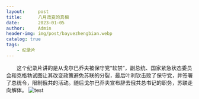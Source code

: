```yaml
---
layout:     post
title:      八月政变的真相
date:       2023-01-05
author:     Admin
header-img: img/post/bayuezhengbian.webp
catalog: true
tags:
    - 纪录片
---
```

&emsp;&emsp;这个纪录片讲的是从戈尔巴乔夫被保守党“软禁”，副总统、国家紧急状态委员会和克格勃试图让其改变政策避免苏联的分裂，最后叶利钦击败了保守党，并签署了总统令，限制俄共的活动。随后戈尔巴乔夫宣布辞去俄共总书记的职务，苏联走向解体。
![test](https://img.locyoo.com/170700.jpg)